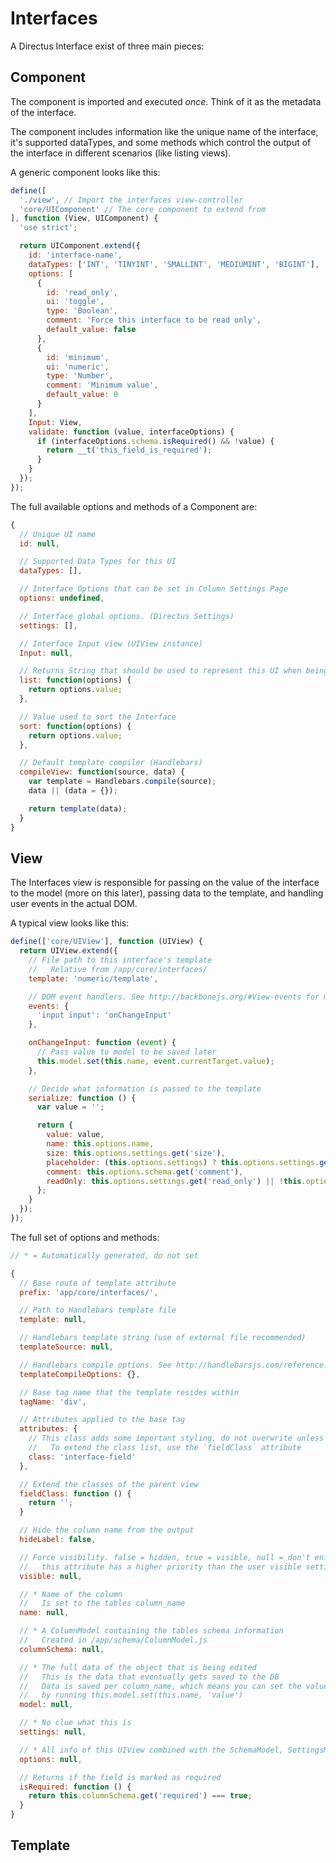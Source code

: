 # Interfaces

A Directus Interface exist of three main pieces:

## Component
The component is imported and executed _once_. Think of it as the metadata of the interface.

The component includes information like the unique name of the interface, it's supported dataTypes, and some methods which control the output of the interface in different scenarios (like listing views).

A generic component looks like this:

```javascript
define([
  './view', // Import the interfaces view-controller
  'core/UIComponent' // The core component to extend from
], function (View, UIComponent) {
  'use strict';

  return UIComponent.extend({
    id: 'interface-name',
    dataTypes: ['INT', 'TINYINT', 'SMALLINT', 'MEDIUMINT', 'BIGINT'],
    options: [
      {
        id: 'read_only',
        ui: 'toggle',
        type: 'Boolean',
        comment: 'Force this interface to be read only',
        default_value: false
      },
      {
        id: 'minimum',
        ui: 'numeric',
        type: 'Number',
        comment: 'Minimum value',
        default_value: 0
      }
    ],
    Input: View,
    validate: function (value, interfaceOptions) {
      if (interfaceOptions.schema.isRequired() && !value) {
        return __t('this_field_is_required');
      }
    }
  });
});
```

The full available options and methods of a Component are:

```javascript
{
  // Unique UI name
  id: null,

  // Supported Data Types for this UI
  dataTypes: [],

  // Interface Options that can be set in Column Settings Page
  options: undefined,

  // Interface global options. (Directus Settings)
  settings: [],

  // Interface Input view (UIView instance)
  Input: null,

  // Returns String that should be used to represent this UI when being listed as part of a table
  list: function(options) {
    return options.value;
  },

  // Value used to sort the Interface
  sort: function(options) {
    return options.value;
  },

  // Default template compiler (Handlebars)
  compileView: function(source, data) {
    var template = Handlebars.compile(source);
    data || (data = {});

    return template(data);
  }
}
```

## View
The Interfaces view is responsible for passing on the value of the interface to the model (more on this later), passing data to the template, and handling user events in the actual DOM.

A typical view looks like this:

```javascript
define(['core/UIView'], function (UIView) {
  return UIView.extend({
    // File path to this interface's template
    //   Relative from /app/core/interfaces/
    template: 'numeric/template',

    // DOM event handlers. See http://backbonejs.org/#View-events for more information
    events: {
      'input input': 'onChangeInput'
    },

    onChangeInput: function (event) {
      // Pass value to model to be saved later
      this.model.set(this.name, event.currentTarget.value);
    },

    // Decide what information is passed to the template
    serialize: function () {
      var value = '';

      return {
        value: value,
        name: this.options.name,
        size: this.options.settings.get('size'),
        placeholder: (this.options.settings) ? this.options.settings.get('placeholder') : '',
        comment: this.options.schema.get('comment'),
        readOnly: this.options.settings.get('read_only') || !this.options.canWrite
      };
    }
  });
});
```

The full set of options and methods:
```javascript
// * = Automatically generated, do not set

{
  // Base route of template attribute
  prefix: 'app/core/interfaces/',

  // Path to Handlebars template file
  template: null,

  // Handlebars template string (use of external file recommended)
  templateSource: null,

  // Handlebars compile options. See http://handlebarsjs.com/reference.html for the full list
  templateCompileOptions: {},

  // Base tag name that the template resides within
  tagName: 'div',

  // Attributes applied to the base tag
  attributes: {
    // This class adds some important styling, do not overwrite unless you know what you're doing
    //   To extend the class list, use the `fieldClass` attribute
    class: 'interface-field'
  },

  // Extend the classes of the parent view
  fieldClass: function () {
    return '';
  }

  // Hide the column name from the output
  hideLabel: false,

  // Force visibility. false = hidden, true = visible, null = don't enforce visibility
  //   this attribute has a higher priority than the user visible setting, so use with care
  visible: null,

  // * Name of the column
  //   Is set to the tables column_name
  name: null,

  // * A ColumnModel containing the tables schema information
  //   Created in /app/schema/ColumnModel.js
  columnSchema: null,

  // * The full data of the object that is being edited
  //   This is the data that eventually gets saved to the DB
  //   Data is saved per column_name, which means you can set the value of the current interface
  //   by running this.model.set(this.name, 'value')
  model: null,

  // * No clue what this is
  settings: null,

  // * All info of this UIView combined with the SchemaModel, SettingsModel, and a bunch of other things
  options: null,

  // Returns if the field is marked as required
  isRequired: function () {
    return this.columnSchema.get('required') === true;
  }
}
```

## Template
